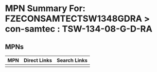 



# MPN Summary For: FZECONSAMTECTSW1348GDRA > con-samtec : TSW-134-08-G-D-RA

## MPNs
  

|MPN|Direct Links|Search Links|
| :--- | :--- | :--- |
||||

